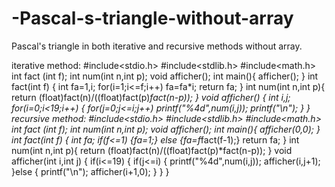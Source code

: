 # -Pascal-s-triangle-without-array
Pascal's triangle in both iterative and recursive methods without array.




















iterative method:
#include<stdio.h>
#include<stdlib.h>
#include<math.h>
int fact (int f);
int num(int n,int p);
void afficher();
int main(){
afficher();
}
int fact(int f)
{
int fa=1,i;
for(i=1;i<=f;i++)
fa=fa*i;
return fa;
}
int num(int n,int p){
return (float)fact(n)/((float)fact(p)*fact(n-p));
}
void afficher()
{
int i,j;
for(i=0;i<19;i++)
{
for(j=0;j<=i;j++)
printf("%4d",num(i,j));
printf("\n");
}
}
recursive method:
#include<stdio.h>
#include<stdlib.h>
#include<math.h>
int fact (int f);
int num(int n,int p);
void afficher();
int main(){
afficher(0,0);
}
int fact(int f)
{
int fa;
if(f<=1)
{fa=1;}
else
{fa=f*fact(f-1);}
return fa;
}
int num(int n,int p){
return (float)fact(n)/((float)fact(p)*fact(n-p));
}
void afficher(int i,int j)
{
if(i<=19)
{
if(j<=i)
    {
      printf("%4d",num(i,j));
      afficher(i,j+1);
    }else
    {
        printf("\n");
        afficher(i+1,0);
    }
}
}

